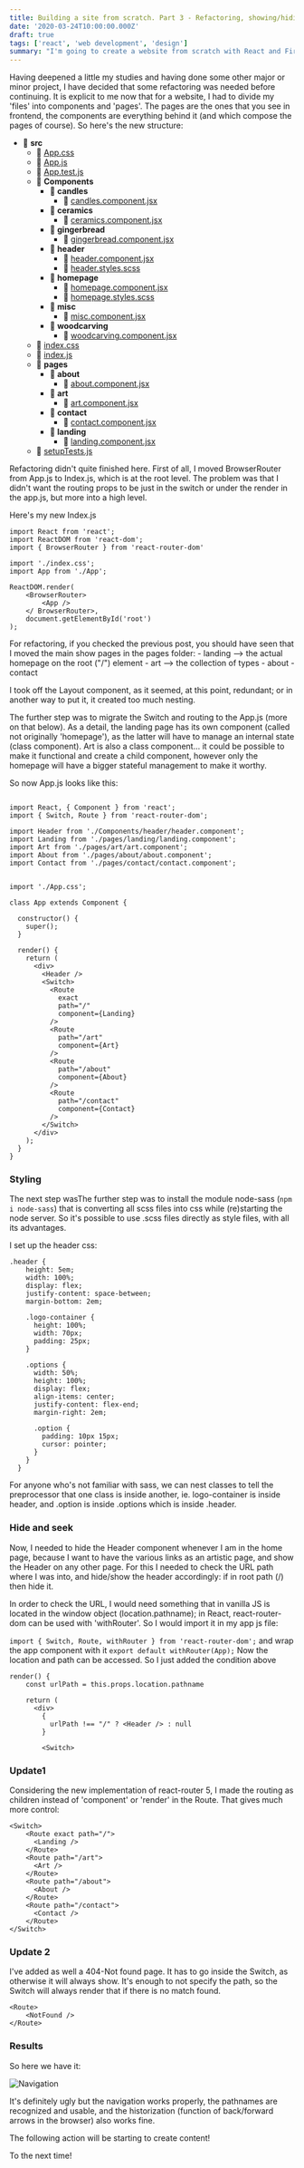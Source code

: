```yaml
---
title: Building a site from scratch. Part 3 - Refactoring, showing/hiding header
date: '2020-03-24T10:00:00.000Z'
draft: true
tags: ['react', 'web development', 'design']
summary: "I'm going to create a website from scratch with React and Firebase. This is part 3, we add the header and it's show/hide functionality, and we do some refactoring"
---
```


Having deepened a little my studies and having done some other major or minor project, I have decided that some refactoring was needed before continuing. It is explicit to me now that for a website, I had to divide my 'files' into components and 'pages'. The pages are the ones that you see in frontend, the components are everything behind it (and which compose the pages of course).
So here's the new structure:

- 📂 **src**
  - 📄 [App.css](src/App.css)
  - 📄 [App.js](src/App.js)
  - 📄 [App.test.js](src/App.test.js)
  - 📂 **Components**
    - 📂 **candles**
      - 📄 [candles.component.jsx](src/Components/candles/candles.component.jsx)
    - 📂 **ceramics**
      - 📄 [ceramics.component.jsx](src/Components/ceramics/ceramics.component.jsx)
    - 📂 **gingerbread**
      - 📄 [gingerbread.component.jsx](src/Components/gingerbread/gingerbread.component.jsx)
    - 📂 **header**
      - 📄 [header.component.jsx](src/Components/header/header.component.jsx)
      - 📄 [header.styles.scss](src/Components/header/header.styles.scss)
    - 📂 **homepage**
      - 📄 [homepage.component.jsx](src/Components/homepage/homepage.component.jsx)
      - 📄 [homepage.styles.scss](src/Components/homepage/homepage.styles.scss)
    - 📂 **misc**
      - 📄 [misc.component.jsx](src/Components/misc/misc.component.jsx)
    - 📂 **woodcarving**
      - 📄 [woodcarving.component.jsx](src/Components/woodcarving/woodcarving.component.jsx)
  - 📄 [index.css](src/index.css)
  - 📄 [index.js](src/index.js)
  - 📂 **pages**
    - 📂 **about**
      - 📄 [about.component.jsx](src/pages/about/about.component.jsx)
    - 📂 **art**
      - 📄 [art.component.jsx](src/pages/art/art.component.jsx)
    - 📂 **contact**
      - 📄 [contact.component.jsx](src/pages/contact/contact.component.jsx)
    - 📂 **landing**
      - 📄 [landing.component.jsx](src/pages/landing/landing.component.jsx)
  - 📄 [setupTests.js](src/setupTests.js)

Refactoring didn't quite finished here.
First of all, I moved BrowserRouter from App.js to Index.js, which is at the root level. The problem was that I didn't want the routing props to be just in the switch or under the render in the app.js, but more into a high level.

Here's my new Index.js

```
import React from 'react';
import ReactDOM from 'react-dom';
import { BrowserRouter } from 'react-router-dom'

import './index.css';
import App from './App';

ReactDOM.render(
    <BrowserRouter>
        <App />
    </ BrowserRouter>,
    document.getElementById('root')
);
```

For refactoring, if you checked the previous post, you should have seen that I moved the main show pages in the pages folder: - landing --> the actual homepage on the root ("/") element - art --> the collection of types - about - contact

I took off the Layout component, as it seemed, at this point, redundant; or in another way to put it, it created too much nesting.

The further step was to migrate the Switch and routing to the App.js (more on that below).
As a detail, the landing page has its own component (called not originally 'homepage'), as the latter will have to manage an internal state (class component). Art is also a class component... it could be possible to make it functional and create a child component, however only the homepage will have a bigger stateful management to make it worthy.

So now App.js looks like this:

```

import React, { Component } from 'react';
import { Switch, Route } from 'react-router-dom';

import Header from './Components/header/header.component';
import Landing from './pages/landing/landing.component';
import Art from './pages/art/art.component';
import About from './pages/about/about.component';
import Contact from './pages/contact/contact.component';


import './App.css';

class App extends Component {

  constructor() {
    super();
  }

  render() {
    return (
      <div>
        <Header />
        <Switch>
          <Route
            exact
            path="/"
            component={Landing}
          />
          <Route
            path="/art"
            component={Art}
          />
          <Route
            path="/about"
            component={About}
          />
          <Route
            path="/contact"
            component={Contact}
          />
        </Switch>
      </div>
    );
  }
}
```

### Styling

The next step wasThe further step was to install the module node-sass (`npm i node-sass`) that is converting all scss files into css while (re)starting the node server.
So it's possible to use .scss files directly as style files, with all its advantages.

I set up the header css:

```
.header {
    height: 5em;
    width: 100%;
    display: flex;
    justify-content: space-between;
    margin-bottom: 2em;

    .logo-container {
      height: 100%;
      width: 70px;
      padding: 25px;
    }

    .options {
      width: 50%;
      height: 100%;
      display: flex;
      align-items: center;
      justify-content: flex-end;
      margin-right: 2em;

      .option {
        padding: 10px 15px;
        cursor: pointer;
      }
    }
  }
```

For anyone who's not familiar with sass, we can nest classes to tell the preprocessor that one class is inside another, ie. logo-container is inside header, and .option is inside .options which is inside .header.

### Hide and seek

Now, I needed to hide the Header component whenever I am in the home page, because I want to have the various links as an artistic page, and show the Header on any other page.
For this I needed to check the URL path where I was into, and hide/show the header accordingly: if in root path (/) then hide it.

In order to check the URL, I would need something that in vanilla JS is located in the window object (location.pathname); in React, react-router-dom can be used with 'withRouter'. So I would import it in my app js file:

`import { Switch, Route, withRouter } from 'react-router-dom';`
and wrap the app component with it
`export default withRouter(App);`
Now the location and path can be accessed. So I just added the condition above

```
render() {
    const urlPath = this.props.location.pathname

    return (
      <div>
        {
          urlPath !== "/" ? <Header /> : null
        }

        <Switch>
```

### Update1

Considering the new implementation of react-router 5, I made the routing as children instead of 'component' or 'render' in the Route. That gives much more control:

```
<Switch>
    <Route exact path="/">
      <Landing />
    </Route>
    <Route path="/art">
      <Art />
    </Route>
    <Route path="/about">
      <About />
    </Route>
    <Route path="/contact">
      <Contact />
    </Route>
</Switch>
```

### Update 2

I've added as well a 404-Not found page. It has to go inside the Switch, as otherwise it will always show. It's enough to not specify the path, so the Switch will always render that if there is no match found.

```
<Route>
    <NotFound />
</Route>
```

### Results

So here we have it:

![Navigation](/media/site1.gif)

It's definitely ugly but the navigation works properly, the pathnames are recognized and usable, and the historization (function of back/forward arrows in the browser) also works fine.

The following action will be starting to create content!

To the next time!
